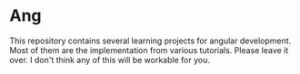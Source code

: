 # Ang
This repository contains several learning projects for angular development. Most of them are the implementation from various tutorials. Please leave it over. I don't think any of this will be workable for you.
